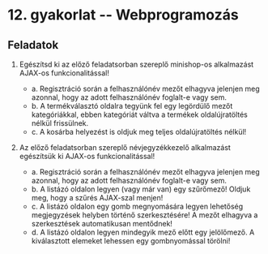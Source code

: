 # 12. gyakorlat -- Webprogramozás

Feladatok
---------

1. Egészítsd ki az előző feladatsorban szereplő minishop-os alkalmazást AJAX-os funkcionalitással!
    - a. Regisztráció során a felhasználónév mezőt elhagyva jelenjen meg azonnal, hogy az adott felhasználónév foglalt-e vagy sem.
    - b. A termékválasztó oldalra tegyünk fel egy legördülő mezőt kategóriákkal, ebben kategóriát váltva a termékek oldalújratöltés nélkül frissülnek.
    - c. A kosárba helyezést is oldjuk meg teljes oldalújratöltés nélkül!

2. Az előző feladatsorban szereplő névjegyzékkezelő alkalmazást egészítsük ki AJAX-os funkcionalitással!
    - a. Regisztráció során a felhasználónév mezőt elhagyva jelenjen meg azonnal, hogy az adott felhasználónév foglalt-e vagy sem.
    - b. A listázó oldalon legyen (vagy már van) egy szűrőmező! Oldjuk meg, hogy a szűrés AJAX-szal menjen!
    - c. A listázó oldalon egy gomb megnyomására legyen lehetőség megjegyzések helyben történő szerkesztésére! A mezőt elhagyva a szerkesztések automatikusan mentődnek!
    - d. A listázó oldalon legyen mindegyik mező előtt egy jelölőmező. A kiválasztott elemeket lehessen egy gombnyomással törölni!
